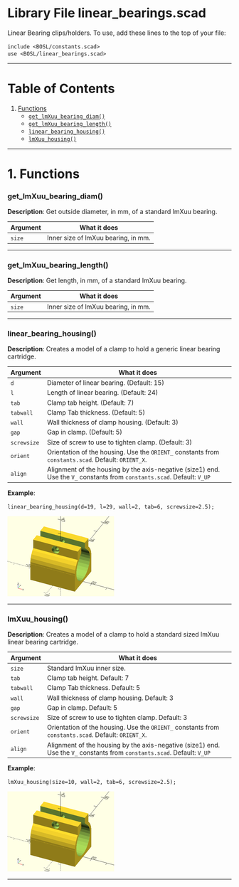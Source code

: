 # Library File linear\_bearings.scad

Linear Bearing clips/holders.
To use, add these lines to the top of your file:
```
include <BOSL/constants.scad>
use <BOSL/linear_bearings.scad>
```

---

# Table of Contents

1. [Functions](#functions)
    - [`get_lmXuu_bearing_diam()`](#get_lmxuu_bearing_diam)
    - [`get_lmXuu_bearing_length()`](#get_lmxuu_bearing_length)
    - [`linear_bearing_housing()`](#linear_bearing_housing)
    - [`lmXuu_housing()`](#lmxuu_housing)

---

# 1. Functions

### get\_lmXuu\_bearing\_diam()

**Description**:
Get outside diameter, in mm, of a standard lmXuu bearing.

Argument        | What it does
--------------- | ------------------------------
`size`          | Inner size of lmXuu bearing, in mm.

---

### get\_lmXuu\_bearing\_length()

**Description**:
Get length, in mm, of a standard lmXuu bearing.

Argument        | What it does
--------------- | ------------------------------
`size`          | Inner size of lmXuu bearing, in mm.

---

### linear\_bearing\_housing()

**Description**:
Creates a model of a clamp to hold a generic linear bearing cartridge.

Argument        | What it does
--------------- | ------------------------------
`d`             | Diameter of linear bearing. (Default: 15)
`l`             | Length of linear bearing. (Default: 24)
`tab`           | Clamp tab height. (Default: 7)
`tabwall`       | Clamp Tab thickness. (Default: 5)
`wall`          | Wall thickness of clamp housing. (Default: 3)
`gap`           | Gap in clamp. (Default: 5)
`screwsize`     | Size of screw to use to tighten clamp. (Default: 3)
`orient`        | Orientation of the housing.  Use the `ORIENT_` constants from `constants.scad`.  Default: `ORIENT_X`.
`align`         | Alignment of the housing by the axis-negative (size1) end.  Use the `V_` constants from `constants.scad`.  Default: `V_UP`

**Example**:

    linear_bearing_housing(d=19, l=29, wall=2, tab=6, screwsize=2.5);

![linear\_bearing\_housing() Example](images/linear_bearings/linear_bearing_housing.png)

---

### lmXuu\_housing()

**Description**:
Creates a model of a clamp to hold a standard sized lmXuu linear bearing cartridge.

Argument        | What it does
--------------- | ------------------------------
`size`          | Standard lmXuu inner size.
`tab`           | Clamp tab height.  Default: 7
`tabwall`       | Clamp Tab thickness.  Default: 5
`wall`          | Wall thickness of clamp housing.  Default: 3
`gap`           | Gap in clamp.  Default: 5
`screwsize`     | Size of screw to use to tighten clamp.  Default: 3
`orient`        | Orientation of the housing.  Use the `ORIENT_` constants from `constants.scad`.  Default: `ORIENT_X`.
`align`         | Alignment of the housing by the axis-negative (size1) end.  Use the `V_` constants from `constants.scad`.  Default: `V_UP`

**Example**:

    lmXuu_housing(size=10, wall=2, tab=6, screwsize=2.5);

![lmXuu\_housing() Example](images/linear_bearings/lmXuu_housing.png)

---

